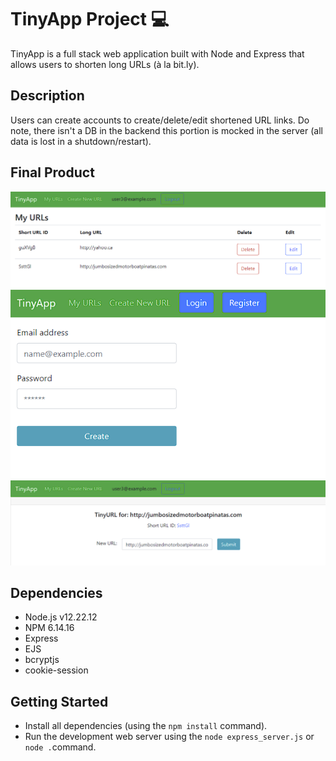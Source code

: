 # TinyApp Project 💻

TinyApp is a full stack web application built with Node and Express that allows users to shorten long URLs (à la bit.ly).

## Description

Users can create accounts to create/delete/edit shortened URL links.  Do note, there isn't a DB in the backend this portion is mocked in the server (all data is lost in a shutdown/restart).

## Final Product

!["URL Page"](https://github.com/robertshum/tinyapp/blob/main/docs/url-page.png)
!["Register New User Page"](https://github.com/robertshum/tinyapp/blob/main/docs/register-page.png)
!["Edit URL Page"](https://github.com/robertshum/tinyapp/blob/main/docs/edit-url.png)

## Dependencies

- Node.js v12.22.12
- NPM 6.14.16
- Express
- EJS
- bcryptjs
- cookie-session

## Getting Started

- Install all dependencies (using the `npm install` command).
- Run the development web server using the `node express_server.js` or `node .`command.